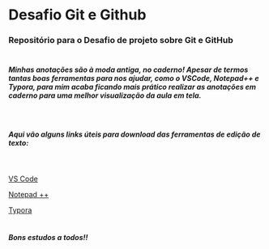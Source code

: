 # Desafio Git e Github <br>
### Repositório para o Desafio de projeto sobre Git e GitHub <br><br>

##### Minhas anotações são à moda antiga, no caderno! Apesar de termos tantas boas ferramentas para nos ajudar, como o VSCode, Notepad++ e Typora, para mim acaba ficando mais prático realizar as anotações em caderno para uma melhor visualização da aula em tela.
<br>

##### Aqui vão alguns links úteis para download das ferramentas de edição de texto:
<br>

[VS Code](https://code.visualstudio.com/download)

[Notepad ++](https://notepad-plus-plus.org/downloads/)

[Typora](https://typora.io/)
<br><br>

##### Bons estudos a todos!!